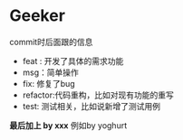 # Geeker
commit时后面跟的信息
* feat : 开发了具体的需求功能
* msg：简单操作
* fix: 修复了bug
* refactor:代码重构，比如对现有功能的重写
* test: 测试相关，比如说新增了测试用例

**最后加上 by xxx**
例如by yoghurt
